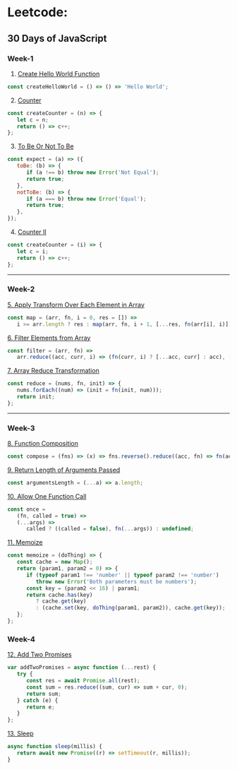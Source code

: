 # Leetcode:

## 30 Days of JavaScript

### Week-1

1. [Create Hello World Function](https://leetcode.com/problems/create-hello-world-function/)

```javascript
const createHelloWorld = () => () => 'Hello World';
```

2. [Counter](https://leetcode.com/problems/counter/)

```javascript
const createCounter = (n) => {
   let c = n;
   return () => c++;
};
```

3. [To Be Or Not To Be](https://leetcode.com/problems/to-be-or-not-to-be/)

```javascript
const expect = (a) => ({
   toBe: (b) => {
      if (a !== b) throw new Error('Not Equal');
      return true;
   },
   notToBe: (b) => {
      if (a === b) throw new Error('Equal');
      return true;
   },
});
```

4. [Counter II](https://leetcode.com/problems/counter-ii/)

```javascript
const createCounter = (i) => {
   let c = i;
   return () => c++;
};
```
---

### Week-2

[5. Apply Transform Over Each Element in Array](https://leetcode.com/problems/apply-transform-over-each-element-in-array/)

```javascript
const map = (arr, fn, i = 0, res = []) =>
   i >= arr.length ? res : map(arr, fn, i + 1, [...res, fn(arr[i], i)]);
```

[6. Filter Elements from Array](https://leetcode.com/problems/filter-elements-from-array/)

```javascript
const filter = (arr, fn) =>
   arr.reduce((acc, curr, i) => (fn(curr, i) ? [...acc, curr] : acc), []);
```

[7. Array Reduce Transformation](https://leetcode.com/problems/array-reduce-transformation/)

```javascript
const reduce = (nums, fn, init) => {
   nums.forEach((num) => (init = fn(init, num)));
   return init;
};
```
---

### Week-3

[8. Function Composition](https://leetcode.com/problems/function-composition/description/)

```javascript
const compose = (fns) => (x) => fns.reverse().reduce((acc, fn) => fn(acc), x);
```

[9. Return Length of Arguments Passed](https://leetcode.com/problems/return-length-of-arguments-passed/description/)

```javascript
const argumentsLength = (...a) => a.length;
```

[10. Allow One Function Call](https://leetcode.com/problems/allow-one-function-call/description/)

```javascript
const once =
   (fn, called = true) =>
   (...args) =>
      called ? ((called = false), fn(...args)) : undefined;
```

[11. Memoize](https://leetcode.com/problems/memoize/description/)

```javascript
const memoize = (doThing) => {
   const cache = new Map();
   return (param1, param2 = 0) => {
      if (typeof param1 !== 'number' || typeof param2 !== 'number')
         throw new Error('Both parameters must be numbers');
      const key = (param2 << 16) | param1;
      return cache.has(key)
         ? cache.get(key)
         : (cache.set(key, doThing(param1, param2)), cache.get(key));
   };
};
```

### Week-4

[12. Add Two Promises](https://leetcode.com/problems/add-two-promises/description/?envType=study-plan-v2&envId=30-days-of-javascript)

```javascript
var addTwoPromises = async function (...rest) {
   try {
      const res = await Promise.all(rest);
      const sum = res.reduce((sum, cur) => sum + cur, 0);
      return sum;
   } catch (e) {
      return e;
   }
};
```

[13. Sleep](https://leetcode.com/problems/sleep/?envType=study-plan-v2&envId=30-days-of-javascript)

```javascript
async function sleep(millis) {
   return await new Promise((r) => setTimeout(r, millis));
}
```

